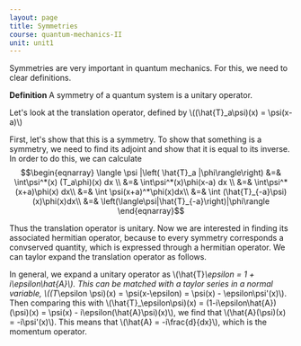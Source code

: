 ```yaml
---
layout: page
title: Symmetries
course: quantum-mechanics-II
unit: unit1
---
```


Symmetries are very important in quantum mechanics. For this, we need to clear definitions. 

**Definition** A symmetry of a quantum system is a unitary operator. 

Let's look at the translation operator, defined by \\((\hat{T}_a\psi)(x) = \psi(x-a)\\)

First, let's show that this is a symmetry. To show that something is a symmetry, we need to find its adjoint and show that it is equal to its inverse. In order to do this, we can calculate
$$\begin{eqnarray}
\langle \psi |\left( \hat{T}_a |\phi\rangle\right) &=& \int\psi^*(x) (T_a\phi)(x) dx \\
&=& \int\psi^*(x)\phi(x-a) dx \\
&=& \int\psi^*(x+a)\phi(x) dx\\
&=& \int \psi(x+a)^*\phi(x)dx\\
&=& \int (\hat{T}_{-a}\psi)(x)\phi(x)dx\\
&=& \left(\langle\psi|\hat{T}_{-a}\right)|\phi\rangle
\end{eqnarray}$$

Thus the translation operator is unitary. Now we are interested in finding its associated hermitian operator, because to every symmetry corresponds a convserved quantity, which is expressed through a hermitian operator. We can taylor expand the translation operator as follows. 


In general, we expand a unitary operator as \\(\hat{T}_\epsilon = 1 + i\epsilon\hat{A}\\). This can be matched with a taylor series in a normal variable, \\((T_\epsilon \psi)(x) = \psi(x-\epsilon) = \psi(x) - \epsilon\psi'(x)\\). Then comparing this with \\(\hat{T}_\epsilon\psi)(x) = (1-i\epsilon\hat{A})(\psi)(x) = \psi(x) - i\epsilon(\hat{A}\psi)(x)\\), we find that \\(\hat{A}(\psi)(x) = -i\\psi'(x)\\). This means that \\(\hat{A} = -i\frac{d}{dx}\\), which is the momentum operator. 

